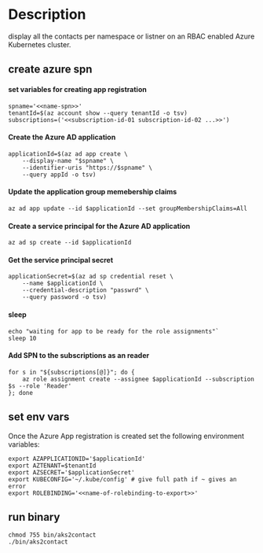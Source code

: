# Description
display all the contacts per namespace or listner on an RBAC enabled Azure Kubernetes cluster.


## create azure spn

#### set variables for creating app registration
``` shell
spname='<<name-spn>>'
tenantId=$(az account show --query tenantId -o tsv)
subscriptions=('<<subscription-id-01 subscription-id-02 ...>>')
```
    
#### Create the Azure AD application
``` shell
applicationId=$(az ad app create \
    --display-name "$spname" \
    --identifier-uris "https://$spname" \
    --query appId -o tsv)
```

#### Update the application group memebership claims
``` shell
az ad app update --id $applicationId --set groupMembershipClaims=All
```

#### Create a service principal for the Azure AD application
``` shell
az ad sp create --id $applicationId
```

#### Get the service principal secret
``` shell
applicationSecret=$(az ad sp credential reset \
    --name $applicationId \
    --credential-description "passwrd" \
    --query password -o tsv)
```

#### sleep
``` shell
echo "waiting for app to be ready for the role assignments"`
sleep 10
```

#### Add SPN to the subscriptions as an reader
``` shell
for s in "${subscriptions[@]}"; do {
    az role assignment create --assignee $applicationId --subscription $s --role 'Reader'
}; done
```

## set env vars
Once the Azure App registration is created set the following environment variables:
``` shell
export AZAPPLICATIONID='$applicationId'
export AZTENANT=$tenantId
export AZSECRET='$applicationSecret'
export KUBECONFIG='~/.kube/config' # give full path if ~ gives an error
export ROLEBINDING='<<name-of-rolebinding-to-export>>'
```

## run binary
``` shell
chmod 755 bin/aks2contact
./bin/aks2contact
```
